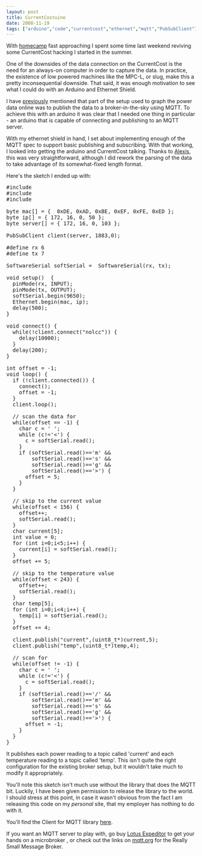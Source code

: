 ```yaml
---
layout: post
title: CurrentCostuino
date: 2008-11-19
tags: ["arduino","code","currentcost","ethernet","mqtt","PubSubClient"]
---
```


With [homecamp](http://homecamp.pbwiki.com/) fast approaching I spent some time last weekend reviving some CurrentCost hacking I started in the summer.

One of the downsides of the data connection on the CurrentCost is the need for an always-on computer in order to capture the data. In practice, the existence of low powered machines like the MPC-L, or slug, make this a pretty inconsequential downside. That said, it was enough motivation to see what I could do with an Arduino and Ethernet Shield.

I have [previously](/2008/05/05/power-graphing/) mentioned that part of the setup used to graph the power data online was to publish the data to a broker-in-the-sky using MQTT. To achieve this with an arduino it was clear that I needed one thing in particular - an arduino that is capable of connecting and publishing to an MQTT server.

With my ethernet shield in hand, I set about implementing enough of the MQTT spec to support basic publishing and subscribing. With that working, I looked into getting the arduino and CurrentCost talking. Thanks to [Alexis](http://e.inste.in/2008/06/16/interfacing-the-currentcost-meter-to-an-arduino/), this was very straightforward, although I did rework the parsing of the data to take advantage of its somewhat-fixed length format.

Here's the sketch I ended up with:

<pre>
#include <Ethernet.h>
#include <PubSubClient.h>
#include <SoftwareSerial.h>

byte mac[] = {  0xDE, 0xAD, 0xBE, 0xEF, 0xFE, 0xED };
byte ip[] = { 172, 16, 0, 50 };
byte server[] = { 172, 16, 0, 103 };

PubSubClient client(server, 1883,0);

#define rx 6
#define tx 7

SoftwareSerial softSerial =  SoftwareSerial(rx, tx);

void setup()  {
  pinMode(rx, INPUT);
  pinMode(tx, OUTPUT);
  softSerial.begin(9650);
  Ethernet.begin(mac, ip);
  delay(500);
}

void connect() {
  while(!client.connect("nolcc")) {
    delay(10000);
  }
  delay(200);
}

int offset = -1;
void loop() {
  if (!client.connected()) {
    connect();
    offset = -1;
  }
  client.loop();

  // scan the data for <msg>
  while(offset == -1) {
    char c = ' ';
    while (c!='<') {
      c = softSerial.read();
    }
    if (softSerial.read()=='m' &&
        softSerial.read()=='s' && 
        softSerial.read()=='g' &&
        softSerial.read()=='>') {
      offset = 5;
    }
  }

  // skip to the current value
  while(offset < 156) {
    offset++;
    softSerial.read();
  }
  char current[5];
  int value = 0;
  for (int i=0;i<5;i++) {
    current[i] = softSerial.read();
  }
  offset += 5;

  // skip to the temperature value
  while(offset < 243) {
    offset++;
    softSerial.read();
  }
  char temp[5];
  for (int i=0;i<4;i++) {
    temp[i] = softSerial.read();
  }
  offset += 4;

  client.publish("current",(uint8_t*)current,5);
  client.publish("temp",(uint8_t*)temp,4);

  // scan for </msg>
  while(offset != -1) {
    char c = ' ';
    while (c!='<') {
      c = softSerial.read();
    }
    if (softSerial.read()=='/' && 
        softSerial.read()=='m' &&
        softSerial.read()=='s' &&
        softSerial.read()=='g' &&
        softSerial.read()=='>') {
      offset = -1;
    }
  }
}
</pre>

It publishes each power reading to a topic called 'current' and each temperature reading to a topic called 'temp'. This isn't quite the right configuration for the existing broker setup, but it wouldn't take much to modify it appropriately.

You'll note this sketch isn't much use without the library that does the MQTT bit. Luckily, I have been given permission to release the library to the world. I should stress at this point, in case it wasn't obvious from the fact I am releasing this code on my _personal_ site, that my employer has nothing to do with it.

You'll find the Client for MQTT library [here](http://knolleary.net/arduino-client-for-mqtt/).

If you want an MQTT server to play with, go buy [Lotus Expeditor](http://www-01.ibm.com/software/lotus/products/expeditor/) to get your hands on a microbroker <gratuitous-plug />, or check out the links on [mqtt.org](http://mqtt.org) for the Really Small Message Broker.
